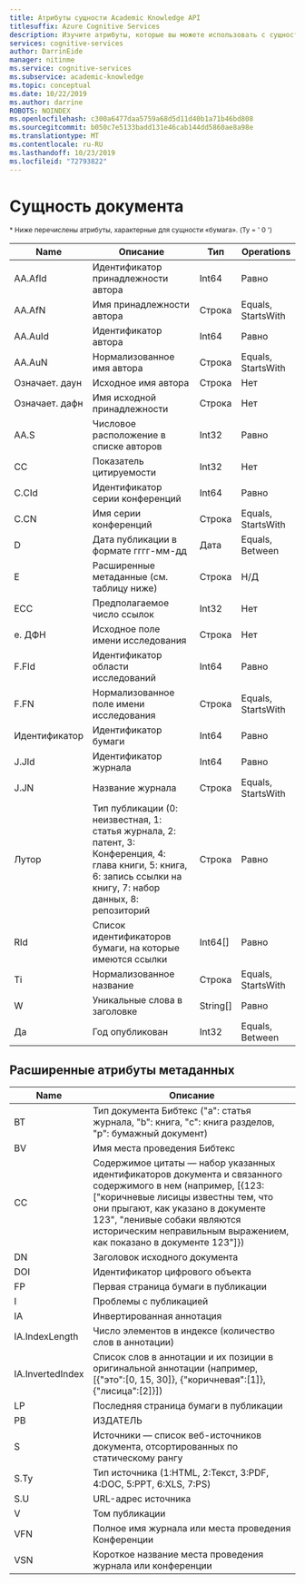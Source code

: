 ```yaml
---
title: Атрибуты сущности Academic Knowledge API
titlesuffix: Azure Cognitive Services
description: Изучите атрибуты, которые вы можете использовать с сущностью документа в Academic Knowledge API.
services: cognitive-services
author: DarrinEide
manager: nitinme
ms.service: cognitive-services
ms.subservice: academic-knowledge
ms.topic: conceptual
ms.date: 10/22/2019
ms.author: darrine
ROBOTS: NOINDEX
ms.openlocfilehash: c300a6477daa5759a68d5d11d40b1a71b46bd808
ms.sourcegitcommit: b050c7e5133badd131e46cab144dd5860ae8a98e
ms.translationtype: MT
ms.contentlocale: ru-RU
ms.lasthandoff: 10/23/2019
ms.locfileid: "72793822"
---
```

# <a name="paper-entity"></a>Сущность документа

<sub>* Ниже перечислены атрибуты, характерные для сущности «бумага». (Ty = ' 0 ')</sub>

Name | Описание | Тип | Operations
--- | --- | --- | ---
AA.AfId | Идентификатор принадлежности автора | Int64 | Равно
AA.AfN | Имя принадлежности автора | Строка | Equals, StartsWith
AA.AuId | Идентификатор автора | Int64 | Равно
AA.AuN | Нормализованное имя автора | Строка | Equals, StartsWith
Означает. даун | Исходное имя автора | Строка | Нет
Означает. дафн | Имя исходной принадлежности | Строка | Нет
AA.S | Числовое расположение в списке авторов | Int32 | Равно
CC | Показатель цитируемости | Int32 | Нет  
C.CId | Идентификатор серии конференций | Int64 | Равно
C.CN | Имя серии конференций | Строка | Equals, StartsWith
D | Дата публикации в формате гггг-мм-дд | Дата | Equals, Between
E | Расширенные метаданные (см. таблицу ниже) | Строка | Н/Д  
ECC | Предполагаемое число ссылок | Int32 | Нет
е. ДФН | Исходное поле имени исследования | Строка | Нет
F.FId | Идентификатор области исследований | Int64 | Равно
F.FN | Нормализованное поле имени исследования | Строка | Equals, StartsWith
Идентификатор | Идентификатор бумаги | Int64 | Равно
J.JId | Идентификатор журнала | Int64 | Равно
J.JN | Название журнала | Строка | Equals, StartsWith
Лутор | Тип публикации (0: неизвестная, 1: статья журнала, 2: патент, 3: Конференция, 4: глава книги, 5: книга, 6: запись ссылки на книгу, 7: набор данных, 8: репозиторий | Строка | Равно
RId | Список идентификаторов бумаги, на которые имеются ссылки | Int64[] | Равно
Ti | Нормализованное название | Строка | Equals, StartsWith
W | Уникальные слова в заголовке | String[] | Равно
Да | Год опубликован | Int32 | Equals, Between

## <a name="extended-metadata-attributes"></a>Расширенные атрибуты метаданных ##

Name | Описание               
--- | ---
BT | Тип документа Бибтекс ("a": статья журнала, "b": книга, "c": книга разделов, "p": бумажный документ)
BV | Имя места проведения Бибтекс
CC | Содержимое цитаты — набор указанных идентификаторов документа и связанного содержимого в нем (например, [{123:["коричневые лисицы известны тем, что они прыгают, как указано в документе 123", "ленивые собаки являются историческим неправильным выражением, как показано в документе 123"]})
DN | Заголовок исходного документа
DOI | Идентификатор цифрового объекта
FP | Первая страница бумаги в публикации
I | Проблемы с публикацией
IA | Инвертированная аннотация
IA.IndexLength | Число элементов в индексе (количество слов в аннотации)
IA.InvertedIndex | Список слов в аннотации и их позиции в оригинальной аннотации (например, [{"это":[0, 15, 30]}, {"коричневая":[1]}, {"лисица":[2]}])
LP | Последняя страница бумаги в публикации
PB | ИЗДАТЕЛЬ
S | Источники — список веб-источников документа, отсортированных по статическому рангу
S.Ty | Тип источника (1:HTML, 2:Текст, 3:PDF, 4:DOC, 5:PPT, 6:XLS, 7:PS)
S.U | URL-адрес источника
V | Том публикации
VFN | Полное имя журнала или места проведения Конференции
VSN | Короткое название места проведения журнала или конференции
